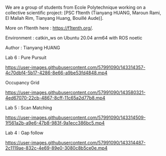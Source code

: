 
We are a group of students from Ecole Polytechnique working on a collective scientific project:
[PSC f1tenth (Tianyang HUANG, Maroun Rami, El Mallah Rim, Tianyang Huang, Bouillé Aude)]. 

More on f1tenth here : https://f1tenth.org/. 

Environment : catkin_ws on Ubuntu 20.04 arm64 with ROS noetic 

Author : Tianyang HUANG


Lab 6 :  Pure Pursuit

https://user-images.githubusercontent.com/57991090/143314357-4c70dbf4-5b17-4286-8e66-a9be53fd4848.mp4

Occupancy Grid

https://user-images.githubusercontent.com/57991090/143580321-4ed67070-22cb-4867-8cff-11c65a2d77b8.mp4



Lab 5 : Scan Matching

https://user-images.githubusercontent.com/57991090/143314509-1f561a2b-a9e6-47b8-983f-9a1ecc386bc5.mp4



Lab 4 : Gap follow

https://user-images.githubusercontent.com/57991090/143314487-2c1119ae-832c-4e69-89e0-3080c8b5ce0e.mp4

